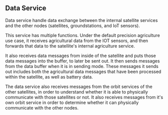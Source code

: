 ## Data Service

Data service handle data exchange between the internal satellite services and the other nodes (satellites, groundstations, and IoT sensors).

This service has multiple functions. Under the default precision agriculture use case, it receives agricultural data from the IOT sensors, and then forwards that data to the satellite's internal agriculture service.

It also receives data messages from inside of the satellite and puts those data messages into the buffer, to later be sent out. It then sends messages from the data buffer when it is in sending mode. These messages it sends out includes both the agricultural data messages that have been processed within the satellite, as well as battery data.

The data service also receives messages from the orbit services of the other satellites, in order to understand whether it is able to physically communicate with those satellites or not. It also receives messages from it's own orbit service in order to determine whether it can physically communicate with the other nodes.
